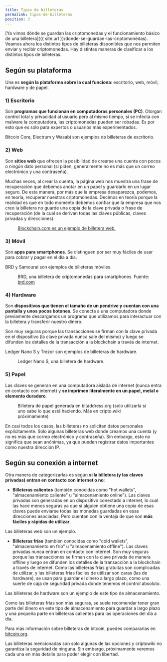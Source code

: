```yaml
---
title: Tipos de billeteras
permalink: tipos-de-billeteras
position: 3
---
```


[Ya vimos dónde se guardan las criptomonedas y el funcionamiento básico de una billetera]({{ site.url }}/donde-se-guardan-las-criptomonedas). Veamos ahora los distintos tipos de billeteras disponibles que nos permiten enviar y recibir criptomonedas. Hay distintas maneras de clasificar a los distintos tipos de billeteras.

## Según su plataforma

Una es **según la plataforma sobre la cual funciona**: escritorio, web, móvil, hardware y de papel.

### 1) Escritorio

Son **programas que funcionan en computadoras personales (PC)**. Otorgan control total y privacidad al usuario pero al mismo tiempo, si se infecta con malware la computadora, las criptomonedas pueden ser robadas. Es por esto que es solo para expertos o usuarios más experimentados.

Bitcoin Core, Electrum y Wasabi son ejemplos de billeteras de escritorio.

### 2) Web

Son **sitios web** que ofrecen la posibilidad de crearse una cuenta con pocos o ningún dato personal (si piden, generalmente no es más que un correo electrónico y una contraseña).

Muchas veces, al crear la cuenta, la página web nos muestra una frase de recuperación que debemos anotar en un papel y guardarlo en  un lugar seguro. De esta manera, por más que la empresa desaparezca, podemos, en teoría, recuperar nuestras criptomonedas. Decimos en teoría porque la realidad es que en todo momento debemos confiar que la empresa que nos creo la billetera no guarde una copia de la clave privada o frase de recuperación (de la cual se derivan todas las claves públicas, claves privadas y direcciones).

<figure><a href="assets/img/articles/billetera-blockchaincom.png"><img width="500" class="lazy" data-src="assets/img/articles/billetera-blockchaincom-750x.png"/><figcaption>Blockchain.com es un ejemplo de billetera web.</figcaption></a></figure>

### 3) Móvil

Son **apps para smartphones**. Se distinguen por ser muy fáciles de usar para cobrar y pagar en el día a día.

BRD y Samourai son ejemplos de billeteras móviles.

<figure><img width="500" class="lazy" data-src="assets/img/articles/billetera-brd.png"/><figcaption>BRD, una billetera de criptomonedas para smartphones. Fuente: <a href="https://brd.com/">brd.com</a></figcaption></figure>

### 4) Hardware

Son **dispositivos que tienen el tamaño de un pendrive y cuentan con una pantalla y unos pocos botones**. Se conecta a una computadora donde previamente descargamos un programa que utilizamos para interactuar con la billetera y transferir nuestro dinero.


Son muy seguras porque las transacciones se firman con la clave privada en el dispositivo (la clave privada nunca sale del mismo) y luego se difunden los detalles de la transacción a la blockchain a través de internet.


Ledger Nano S y Trezor son ejemplos de billeteras de hardware.

<figure><img width="500" class="lazy" data-src="assets/img/articles/ledger-nano-s.png"/><figcaption>Ledger Nano S, una billetera de hardware.</figcaption></figure>

### 5) Papel

Las claves se generan en una computadora aislada de internet (nunca entra en contacto con internet) y **se imprimen literalmente en un papel, metal o elemento duradero**.

<figure><img width="500" class="lazy" data-src="assets/img/articles/billetera-papel-bitcoin.png"/><figcaption>Billetera de papel generada en bitaddress.org (solo utilizarla si uno sabe lo que está haciendo. Más en cripto.wiki próximamente)</figcaption></figure>


<p class="important">
En casi todos los casos, las billeteras no solicitan datos personales explícitamente. Solo algunas billeteras web donde creamos una cuenta (y no es más que correo electrónico y contraseña). Sin embargo, esto no significa que sean anónimas, ya que pueden registrar datos importantes como nuestra dirección IP.
</p>


## Según su conexión a internet

Otra manera de categorizarlas es según **si la billetera (y las claves privadas) entran en contacto con internet o no**:

- **Billeteras calientes** (también conocidas como "hot wallets", "almacenamiento caliente" u "almacenamiento online"). Las claves privadas son generadas en un dispositivo conectado a internet, lo cual las hace menos seguras ya que si alguien obtiene una copia de esas claves puede enviarse todas las monedas guardadas en esas direcciones asociadas. Pero cuentan con la ventaja de que son **más fáciles y rápidas de utilizar**.

Las billeteras web son un ejemplo.

- **Billeteras frías** (también conocidas como "cold wallets", "almacenamiento en frío" u "almacenamiento offline"). Las claves privadas nunca entran en contacto con internet. Son muy seguras porque las transacciones se firman con la clave privada de manera offline y luego se difunden los detalles de la transacción a la blockchain a través de internet. Como las billeteras frías gratuitas son complicadas de utilizar, y las billeteras frías fáciles de utilizar son caras (las de hardware), se usan para guardar el dinero a largo plazo, como una suerte de caja de seguridad privada donde tenemos el control absoluto.

Las billeteras de hardware son un ejemplo de este tipo de almacenamiento.

<p class="important">Como las billeteras frías son más seguras, se suele recomendar tener gran parte del dinero en este tipo de almacenamiento para guardar a largo plazo y una pequeña parte en billeteras calientes para las operaciones del día a día.</p>

Para más información sobre billeteras de bitcoin, puedes compararlas en [bitcoin.org](https://bitcoin.org/es/elige-tu-monedero).

Las billeteras mencionadas son solo algunas de las opciones y criptowiki no garantiza la seguridad de ninguna. Sin embargo, próximamente veremos cada una en más detalle para poder elegir con libertad.